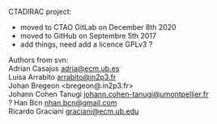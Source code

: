 CTADIRAC project:
* moved to CTAO GitLab on December 8th 2020
* moved to GitHub on Septembre 5th 2017
* add things, need add a licence GPLv3 ?

Authors from svn:<br>
Adrian Casajus <adria@ecm.ub.es> <br>
Luisa Arrabito <arrabito@in2p3.fr> <br>
Johan Bregeon <bregeon@.in2p3.fr> <br>
Johann Cohen Tanugi <johann.cohen-tanugi@umontpellier.fr> <br>
? Han Bcn <nhan.bcn@gmail.com> <br>
Ricardo Graciani <graciani@ecm.ub.edu> <br>
